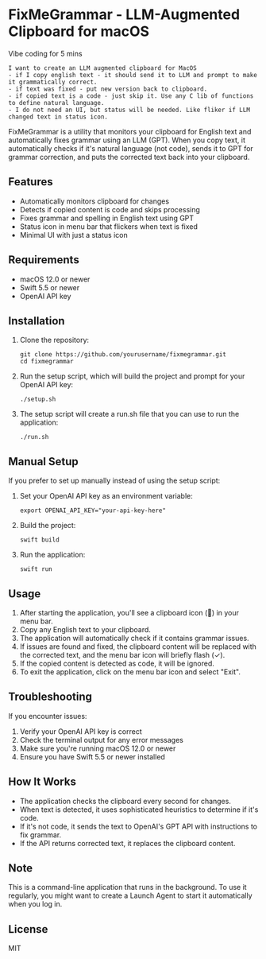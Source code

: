 # FixMeGrammar - LLM-Augmented Clipboard for macOS

Vibe coding for 5 mins

```
I want to create an LLM augmented clipboard for MacOS
- if I copy english text - it should send it to LLM and prompt to make it grammatically correct.
- if text was fixed - put new version back to clipboard.
- if copied text is a code - just skip it. Use any C lib of functions to define natural language.
- I do not need an UI, but status will be needed. Like fliker if LLM changed text in status icon.
```

FixMeGrammar is a utility that monitors your clipboard for English text and automatically fixes grammar using an LLM (GPT). When you copy text, it automatically checks if it's natural language (not code), sends it to GPT for grammar correction, and puts the corrected text back into your clipboard.

## Features

- Automatically monitors clipboard for changes
- Detects if copied content is code and skips processing
- Fixes grammar and spelling in English text using GPT
- Status icon in menu bar that flickers when text is fixed
- Minimal UI with just a status icon

## Requirements

- macOS 12.0 or newer
- Swift 5.5 or newer
- OpenAI API key

## Installation

1. Clone the repository:
   ```
   git clone https://github.com/yourusername/fixmegrammar.git
   cd fixmegrammar
   ```

2. Run the setup script, which will build the project and prompt for your OpenAI API key:
   ```
   ./setup.sh
   ```

3. The setup script will create a run.sh file that you can use to run the application:
   ```
   ./run.sh
   ```

## Manual Setup

If you prefer to set up manually instead of using the setup script:

1. Set your OpenAI API key as an environment variable:
   ```
   export OPENAI_API_KEY="your-api-key-here"
   ```

2. Build the project:
   ```
   swift build
   ```

3. Run the application:
   ```
   swift run
   ```

## Usage

1. After starting the application, you'll see a clipboard icon (📎) in your menu bar.
2. Copy any English text to your clipboard.
3. The application will automatically check if it contains grammar issues.
4. If issues are found and fixed, the clipboard content will be replaced with the corrected text, and the menu bar icon will briefly flash (✓).
5. If the copied content is detected as code, it will be ignored.
6. To exit the application, click on the menu bar icon and select "Exit".

## Troubleshooting

If you encounter issues:

1. Verify your OpenAI API key is correct
2. Check the terminal output for any error messages
3. Make sure you're running macOS 12.0 or newer
4. Ensure you have Swift 5.5 or newer installed

## How It Works

- The application checks the clipboard every second for changes.
- When text is detected, it uses sophisticated heuristics to determine if it's code.
- If it's not code, it sends the text to OpenAI's GPT API with instructions to fix grammar.
- If the API returns corrected text, it replaces the clipboard content.

## Note

This is a command-line application that runs in the background. To use it regularly, you might want to create a Launch Agent to start it automatically when you log in.

## License

MIT 